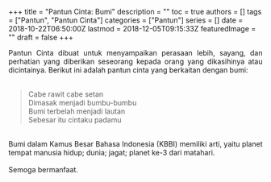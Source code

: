 +++
title = "Pantun Cinta: Bumi"
description = ""
toc = true
authors = []
tags = ["Pantun", "Pantun Cinta"]
categories = ["Pantun"]
series = []
date = 2018-10-22T06:50:00Z
lastmod = 2018-12-05T09:15:33Z
featuredImage = ""
draft = false
+++

<div style="text-align: justify;">Pantun Cinta dibuat untuk menyampaikan perasaan lebih, sayang, dan perhatian yang diberikan seseorang kepada orang yang dikasihinya atau dicintainya. Berikut ini adalah pantun cinta yang berkaitan dengan bumi:<br /><br />
<blockquote class="tr_bq">Cabe rawit cabe setan<br />Dimasak menjadi bumbu-bumbu<br />Bumi terbelah menjadi lautan<br />Sebesar itu cintaku padamu</blockquote><br />
Bumi dalam Kamus Besar Bahasa Indonesia (KBBI) memiliki arti, yaitu planet tempat manusia hidup; dunia; jagat; planet ke-3 dari matahari.<br /><br />
Semoga bermanfaat.</div>
